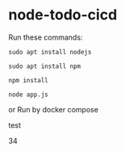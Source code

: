# node-todo-cicd

Run these commands:


`sudo apt install nodejs`


`sudo apt install npm`


`npm install`

`node app.js`

or Run by docker compose

test

34

